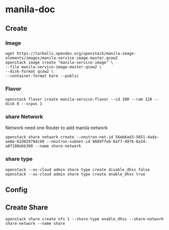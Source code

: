 # manila-doc

## Create

### Image
```
wget https://tarballs.opendev.org/openstack/manila-image-elements/images/manila-service-image-master.qcow2
openstack image create "manila-service-image" \
--file manila-service-image-master.qcow2 \
--disk-format qcow2 \
--container-format bare --public
```

### Flavor
```
openstack flavor create manila-service-flavor --id 100 --ram 128 --disk 0 --vcpus 1
```

### share Network

Network need one Router to add manila network
```
openstack share network create --neutron-net-id 56eb6ad3-5651-4ada-ae8e-82d82979dc60 --neutron-subnet-id 8689ffeb-0af7-4976-8a34-a8f188ebb390 --name share-network
```


### share type
```
openstack --os-cloud admin share type create disable_dhss false
openstack --os-cloud admin share type create enable_dhss true
```



## Config


## Create Share

```
openstack share create nfs 1 --share-type enable_dhss --share-network share-network --name share
```
